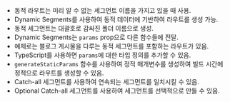 - 동적 라우트는 미리 알 수 없는 세그먼트 이름을 가지고 있을 때 사용.
- Dynamic Segments를 사용하여 동적 데이터에 기반하여 라우트를 생성 가능.
- 동적 세그먼트는 대괄호로 감싸진 폴더 이름으로 생성.
- Dynamic Segments는 `params` prop으로 다른 함수들에 전달.
- 예제로는 블로그 게시물을 다루는 동적 세그먼트를 포함하는 라우트가 있음.
- TypeScript를 사용하면 `params`에 대한 타입 정의를 추가할 수 있음.
- `generateStaticParams` 함수를 사용하여 정적 매개변수를 생성하여 빌드 시간에 정적으로 라우트를 생성할 수 있음.
- Catch-all 세그먼트를 사용하여 연속되는 세그먼트를 일치시킬 수 있음.
- Optional Catch-all 세그먼트를 사용하여 세그먼트를 선택적으로 만들 수 있음.